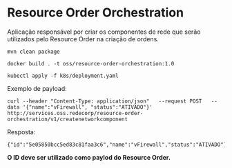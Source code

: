 # Resource Order Orchestration


Aplicação responsável por criar os componentes de rede que serão utilizados pelo Resource Order
na criação de ordens.

```
mvn clean package
```

```
docker build . -t oss/resource-order-orchestration:1.0 
```

```
kubectl apply -f k8s/deployment.yaml 
```

Exemplo de payload:

```
curl --header "Content-Type: application/json"   --request POST   --data '{"name":"vFirewall", "status":"ATIVADO"}'   http://services.oss.redecorp/resource-order-orchestration/v1/createnetworkcomponent
```

Resposta:
```
{"id":"5e05850bcc5ed83c81faa3c6","name":"vFirewall","status":"ATIVADO"}
```

**O ID deve ser utilizado como paylod do Resource Order.**
